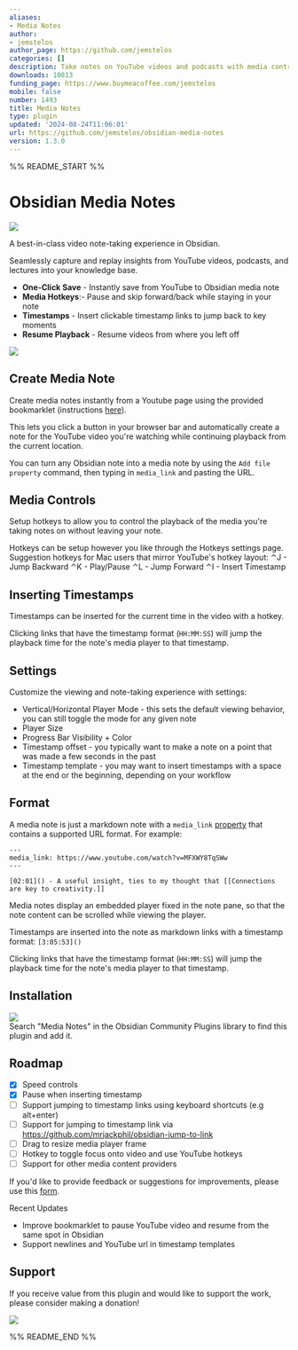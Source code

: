 ```yaml
---
aliases:
- Media Notes
author:
- jemstelos
author_page: https://github.com/jemstelos
categories: []
description: Take notes on YouTube videos and podcasts with media controls and timestamps.
downloads: 10813
funding_page: https://www.buymeacoffee.com/jemstelos
mobile: false
number: 1493
title: Media Notes
type: plugin
updated: '2024-08-24T11:06:01'
url: https://github.com/jemstelos/obsidian-media-notes
version: 1.3.0
---
```


%% README_START %%

# Obsidian Media Notes

<a href="https://obsidian.md/plugins?id=media-notes"><img src="https://img.shields.io/badge/media_notes-v1.3-6c31e3?logo=obsidian&style=for-the-badge"></a><br>

A best-in-class video note-taking experience in Obsidian.

Seamlessly capture and replay insights from YouTube videos, podcasts, and lectures into your knowledge base.

-   **One-Click Save** - Instantly save from YouTube to Obsidian media note
-   **Media Hotkeys**:- Pause and skip forward/back while staying in your note
-   **Timestamps** - Insert clickable timestamp links to jump back to key moments
-   **Resume Playback** - Resume videos from where you left off

<div style="margin: 0 auto;">
  <img src="https://raw.githubusercontent.com/jemstelos/obsidian-media-notes/HEAD/images/media-notes.gif">
</div>

## Create Media Note

Create media notes instantly from a Youtube page using the provided bookmarklet (instructions [here](https://obsidian-media-notes.netlify.app/)).

This lets you click a button in your browser bar and automatically create a note for the YouTube video you're watching while continuing playback from the current location.

You can turn any Obsidian note into a media note by using the `Add file property` command, then typing in `media_link` and pasting the URL.

## Media Controls

Setup hotkeys to allow you to control the playback of the media you're taking notes on without leaving your note.

Hotkeys can be setup however you like through the Hotkeys settings page.
Suggestion hotkeys for Mac users that mirror YouTube's hotkey layout:
⌃J - Jump Backward
⌃K - Play/Pause
⌃L - Jump Forward
⌃I - Insert Timestamp

## Inserting Timestamps

Timestamps can be inserted for the current time in the video with a hotkey.

Clicking links that have the timestamp format (`HH:MM:SS`) will jump the playback time for the note's media player to that timestamp.

## Settings

Customize the viewing and note-taking experience with settings:

-   Vertical/Horizontal Player Mode - this sets the default viewing behavior, you can still toggle the mode for any given note
-   Player Size
-   Progress Bar Visibility + Color
-   Timestamp offset - you typically want to make a note on a point that was made a few seconds in the past
-   Timestamp template - you may want to insert timestamps with a space at the end or the beginning, depending on your workflow

## Format

A media note is just a markdown note with a `media_link` [property](https://help.obsidian.md/Editing+and+formatting/Properties) that contains a supported URL format. For example:

```
---
media_link: https://www.youtube.com/watch?v=MFXWY8TqSWw
---

[02:01]() - A useful insight, ties to my thought that [[Connections are key to creativity.]]
```

Media notes display an embedded player fixed in the note pane, so that the note content can be scrolled while viewing the player.

Timestamps are inserted into the note as markdown links with a timestamp format:
`[3:05:53]()`

Clicking links that have the timestamp format (`HH:MM:SS`) will jump the playback time for the note's media player to that timestamp.

## Installation

<a href="https://obsidian.md/plugins?id=media-notes"><img src="https://img.shields.io/badge/Install_now-6c31e3?logo=obsidian"></a><br>
Search "Media Notes" in the Obsidian Community Plugins library to find this plugin and add it.

## Roadmap

-   [x] Speed controls
-   [x] Pause when inserting timestamp
-   [ ] Support jumping to timestamp links using keyboard shortcuts (e.g alt+enter)
-   [ ] Support for jumping to timestamp link via https://github.com/mrjackphil/obsidian-jump-to-link
-   [ ] Drag to resize media player frame
-   [ ] Hotkey to toggle focus onto video and use YouTube hotkeys
-   [ ] Support for other media content providers

If you'd like to provide feedback or suggestions for improvements, please use this [form](https://forms.gle/6DK61u5XMfAKwwwp9).

Recent Updates

-   Improve bookmarklet to pause YouTube video and resume from the same spot in Obsidian
-   Support newlines and YouTube url in timestamp templates

## Support

If you receive value from this plugin and would like to support the work, please consider making a donation!

<a href="https://www.buymeacoffee.com/jemstelos"><img src="https://img.buymeacoffee.com/button-api/?text=Buy me a coffee&emoji=❤️&slug=jemstelos&button_colour=5F7FFF&font_colour=ffffff&font_family=Inter&outline_colour=000000&coffee_colour=FFDD00" /></a>


%% README_END %%